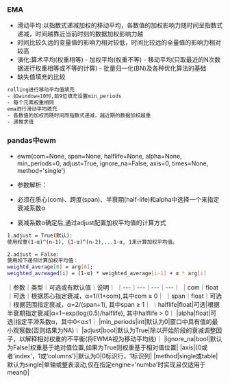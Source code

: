 ### EMA
- 滑动平均:以指数式递减加权的移动平均，各数值的加权影响力随时间呈指数式递减，时间越靠近当前时刻的数据加权影响力越
- 时间比较久远的变量值的影响力相对较低，时间比较远的全量值的影响力相对较高
- 演化:算术平均(权重相等) - 加权平均(权重不等) - 移动平均(只取最近的N次数据进行权重相等或不等的计算) - 批量归一化(BN)及各种优化算法的基础
- 缺失值填充的比较
```sh
rolling进行移动平均值填充
- 如window=10时,前9位填充设置min_periods
- 每个元素权重相同
ema进行滑动平均填充
- 各数值的加权而随时间而指数式递减，越近期的数据加权越重
- 递推求值
```
### pandas中ewm
- ewm(com=None, span=None, halflife=None, alpha=None, min_periods=0, adjust=True, ignore_na=False, axis=0, times=None, method='single')
- 参数解析：





- 必须在质心(com)、跨度(span)、半衰期(half-life)和alpha中选择一个来指定衰减系数α
- 衰减系数α确定后,通过adjust配置加权平均值的计算方式
```sh
1.adjust = True(默认):
使用权重(1-α)^(n-1), (1-α)^(n-2),...1-α, 1来计算加权平均值。

2.adjust = False:
使用如下递归计算加权平均值：
weightd_average[0] = arg[0];
weighted_avreaged[i] = (1-α) * weighted_average[i-1] + α * arg[i]
```
｜参数｜类型｜可选或有默认值｜说明｜
｜---｜---｜---｜---｜
｜com｜float｜可选｜根据质心指定衰减，α=1/(1+com),其中com ≥ 0｜
｜span｜float｜可选｜根据范围指定衰减，α=2/(span+1), 其中span ≥ 1｜
｜halflife|float|可选|根据半衰期指定衰减|α=1−exp(log(0.5)/halflife), 其中halflife > 0｜
|alpha|float|可选|指定平滑系数α，其中0<α≤1｜
|min_periods|int|默认为0|窗口中具有值的最小观察数(否则结果为NA)｜
|adjust|bool|默认为True|除以开始阶段的衰减调整因子，以解释相对权重的不平衡(将EWMA视为移动平均线)｜
|ignore_na|bool|默认为False|权重基于绝对值位置,如果为True则权重基于相对值位置|
|axis|{0或者'index'，1或‘columns’}|默认为0|0标识行，1标识列|
|method|single或table|默认为single|单轴或整表滚动,仅在指定engine='numba'时实现且仅适用于mean()|
